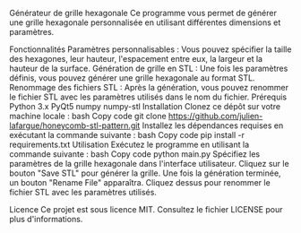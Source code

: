 Générateur de grille hexagonale
Ce programme vous permet de générer une grille hexagonale personnalisée en utilisant différentes dimensions et paramètres.

Fonctionnalités
Paramètres personnalisables : Vous pouvez spécifier la taille des hexagones, leur hauteur, l'espacement entre eux, la largeur et la hauteur de la surface.
Génération de grille en STL : Une fois les paramètres définis, vous pouvez générer une grille hexagonale au format STL.
Renommage des fichiers STL : Après la génération, vous pouvez renommer le fichier STL avec les paramètres utilisés dans le nom du fichier.
Prérequis
Python 3.x
PyQt5
numpy
numpy-stl
Installation
Clonez ce dépôt sur votre machine locale :
bash
Copy code
git clone https://github.com/julien-lafargue/honeycomb-stl-pattern.git
Installez les dépendances requises en exécutant la commande suivante :
bash
Copy code
pip install -r requirements.txt
Utilisation
Exécutez le programme en utilisant la commande suivante :
bash
Copy code
python main.py
Spécifiez les paramètres de la grille hexagonale dans l'interface utilisateur.
Cliquez sur le bouton "Save STL" pour générer la grille.
Une fois la génération terminée, un bouton "Rename File" apparaîtra. Cliquez dessus pour renommer le fichier STL avec les paramètres utilisés.



Licence
Ce projet est sous licence MIT. Consultez le fichier LICENSE pour plus d'informations.


